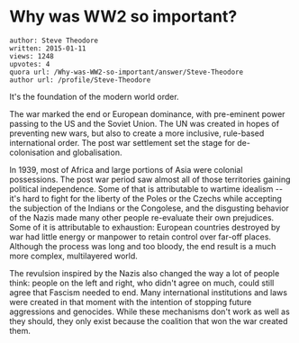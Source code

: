 # Why was WW2 so important?

	author: Steve Theodore
	written: 2015-01-11
	views: 1248
	upvotes: 4
	quora url: /Why-was-WW2-so-important/answer/Steve-Theodore
	author url: /profile/Steve-Theodore


It's the foundation of the modern world order. 

The war marked the end or European dominance, with pre-eminent power passing to the US and the Soviet Union. The UN was created in hopes of preventing new wars, but also to create a more inclusive, rule-based international order. The post war settlement set the stage for de-colonisation and globalisation. 

In 1939, most of Africa and large portions of Asia were colonial possessions. The post war period saw almost all of those territories gaining political independence. Some of that is attributable to wartime idealism -- it's hard to fight for the liberty of the Poles or the Czechs while accepting the subjection of the Indians or the Congolese, and the disgusting behavior of the Nazis made many other people re-evaluate their own prejudices. Some of it is attributable to exhaustion: European countries destroyed by war had little energy or manpower to retain control over far-off places. Although the process was long and too bloody, the end result is a much more complex, multilayered world.

The revulsion inspired by the Nazis also changed the way a lot of people think: people on the left and right, who didn't agree on much, could still agree that Fascism needed to end. Many international institutions and laws were created in that moment with the intention of stopping future aggressions and genocides. While these mechanisms don't work as well as they should, they only exist because the coalition that won the war created them.

